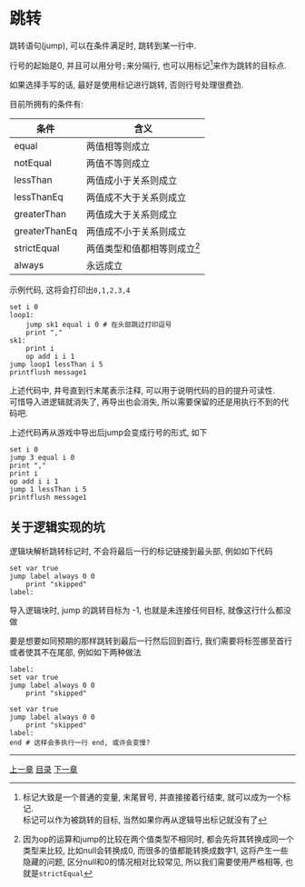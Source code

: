 # 跳转
跳转语句(jump), 可以在条件满足时, 跳转到某一行中.

行号的起始是0, 并且可以用分号`;`来分隔行, 也可以用标记[^1]来作为跳转的目标点.

如果选择手写的话, 最好是使用标记进行跳转, 否则行号处理很费劲.

目前所拥有的条件有:

| 条件          | 含义                          |
| ---           | ---                           |
| equal         | 两值相等则成立                |
| notEqual      | 两值不等则成立                |
| lessThan      | 两值成小于关系则成立          |
| lessThanEq    | 两值成不大于关系则成立        |
| greaterThan   | 两值成大于关系则成立          |
| greaterThanEq | 两值成不小于关系则成立        |
| strictEqual   | 两值类型和值都相等则成立[^2]  |
| always        | 永远成立                      |

示例代码, 这将会打印出`0,1,2,3,4`

```
set i 0
loop1:
    jump sk1 equal i 0 # 在头部跳过打印逗号
    print ","
sk1:
    print i
    op add i i 1
jump loop1 lessThan i 5
printflush message1
```

上述代码中, 井号直到行末尾表示注释, 可以用于说明代码的目的提升可读性.\
可惜导入进逻辑就消失了, 再导出也会消失, 所以需要保留的还是用执行不到的代码吧.

上述代码再从游戏中导出后jump会变成行号的形式, 如下

```
set i 0
jump 3 equal i 0
print ","
print i
op add i i 1
jump 1 lessThan i 5
printflush message1
```


关于逻辑实现的坑
-------------------------------------------------------------------------------
逻辑块解析跳转标记时, 不会将最后一行的标记链接到最头部, 例如如下代码

```
set var true
jump label always 0 0
    print "skipped"
label:
```

导入逻辑块时, jump 的跳转目标为 -1, 也就是未连接任何目标, 就像这行什么都没做

要是想要如同预期的那样跳转到最后一行然后回到首行,
我们需要将标签挪至首行或者使其不在尾部, 例如如下两种做法

```
label:
set var true
jump label always 0 0
    print "skipped"
```

```
set var true
jump label always 0 0
    print "skipped"
label:
end # 这样会多执行一行 end, 或许会变慢?
```


[^1]: 标记大致是一个普通的变量, 末尾冒号, 并直接接着行结束, 就可以成为一个标记.\
      标记可以作为被跳转的目标, 当然如果你再从逻辑导出标记就没有了

[^2]: 因为op的运算和jump的比较在两个值类型不相同时,
      都会先将其转换成同一个类型来比较, 比如null会转换成0,
      而很多的值都能转换成数字1, 这将产生一些隐藏的问题,
      区分null和0的情况相对比较常见, 所以我们需要使用严格相等, 也就是`strictEqual`


---
[上一章](./04-change-variable.md)
[目录](./README.md)
[下一章](./06-env-vars.md)
